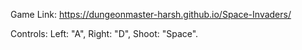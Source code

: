Game Link: https://dungeonmaster-harsh.github.io/Space-Invaders/

Controls:
Left: "A", Right: "D", Shoot: "Space".
